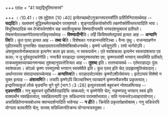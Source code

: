 +++
title = "41 यद्यद्विभूतिमत्सत्त्वं"

+++
।।10.41।। एष तूद्देशतः \[10।40\] इत्येतच्छब्दोऽनुक्रान्तपरामर्शीति
प्रतीतिनिरासार्थमाह -- **यद्यदि**ति। वक्ष्यमाणं बुद्धिस्थमेतच्छब्देन
परामृश्यते। शृङ्गग्राहिकयोक्तेरपि लक्षणोक्तेर्विस्तरत्वादिति भावः।
विभूतिमदादिकं मम तेजोरूपेणांशेन सह भवतीत्युक्त्या विष्ण्वादीनामपि
भगवदंशयुक्तत्वं प्रतीयते। तेषामप्येतल्लक्षणोपेतत्वात्तन्निवृत्त्यर्थमाह
-- **विष्ण्वादीनी**ति। तर्हि किंविषयमेतद्वाक्यं इत्यत आह -- **अन्यानि**
**त्वि**ति। कुत एतत् इत्यत आह -- **तथा चे**ति। विशेषकाः
गरुडानन्तविरिञ्चाः। वैन्यः पृथुः। राजन्यग्रहणेन गृहीतस्यापि पुनरुक्तिः
साक्षादवतारत्वविशेषोक्तिबोधनार्थम्। कृष्णो धर्मसूनुरपि। रामो भार्गवोऽपि।
अंशयुक्तत्वेनोक्त्वाकला इत्यनेन कला इव कलाः; न स्वरूपत्वेन। एते
स्वांशकलाः इत्यनेन स्वरूपांशरूपा एव कलाः; न तु पूर्ववदुपचारेणेति।
नन्वत्रैते वराहाद्याः परमपुरुषस्यांशा एव; कृष्णस्त्वंशी भगवान् स्वयमिति
प्रतीयते; तत्कथमुक्तव्याख्यानमन्यथा तुशब्दानुपपत्तेरित्यत आह --
**तुशब्द** इति। ततश्चायमर्थः -- एतेवराहाद्याः पुंसः स्वांशकलाः। कोऽर्थः
कृष्णः परमपुरुषो भगवान् स्वयमेवैते इति। कुत एतत् इति चेत्
उदाहृतश्रुतिसंवादात्। अर्थान्तरस्य संवादाभावाच्चेत्याह --
**अन्यस्त्वि**ति। वराहादयोऽप्यंशाः कृष्णोंऽशीत्येवंरूपः। इतोऽप्ययं
विशेषो न युक्त इत्याह -- **अंशत्वमि**ति। तत्रापि कृष्णेऽपि किञ्चास्मिन्
व्याख्याने कृष्णस्यैकस्यैव प्रकृतत्वात्। इन्द्रारिव्याकुलं लोकं मृडयन्ति
युगे युगे \[भाग.1।3।28\] इत्युत्तरवाक्ये बहुवचनं नोपपन्नमित्याह --
**मृडयन्तीति**। ननु बहुवचनं पूर्वोक्तैर्वराहादिभिः सम्बध्यते; न
कृष्णेनेति चेत्; नकृष्णस्तु भगवान् स्वयं इति वाक्यार्थेन व्यवहितत्वात्;
व्यवहितस्यापि पुनः सन्निधानाय परामर्शाभावात्। सति
गत्यन्तरेऽध्याहारायोगात्। असन्निहितेनान्वयबोधस्य क्वाप्यदर्शनादिति
भावेनाह -- **न ही**ति। क्रियेति प्रकृतापेक्षयोक्तम्। ननु सन्निधेरपि
योग्यता बलवतीति चेत्; सत्यम् सन्निधिमनतिक्रम्य योग्यान्वयस्तूक्तः।
